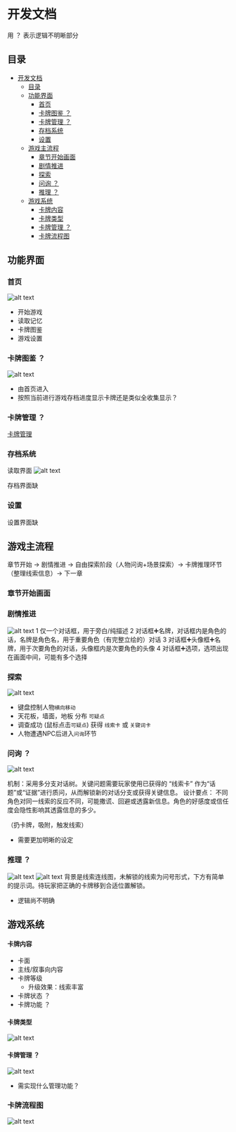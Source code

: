 # 开发文档
用 ？ 表示逻辑不明晰部分
## 目录
- [开发文档](#开发文档)
  - [目录](#目录)
  - [功能界面](#功能界面)
    - [首页](#首页)
    - [卡牌图鉴 ？](#卡牌图鉴-)
    - [卡牌管理 ？](#卡牌管理-)
    - [存档系统](#存档系统)
    - [设置](#设置)
  - [游戏主流程](#游戏主流程)
    - [章节开始画面](#章节开始画面)
    - [剧情推进](#剧情推进)
    - [探索](#探索)
    - [问询 ？](#问询-)
    - [推理 ？](#推理-)
  - [游戏系统](#游戏系统)
      - [卡牌内容](#卡牌内容)
      - [卡牌类型](#卡牌类型)
      - [卡牌管理 ？](#卡牌管理--1)
    - [卡牌流程图](#卡牌流程图)

## 功能界面
### 首页
![alt text](image-1.png)
- 开始游戏
- 读取记忆
- 卡牌图鉴
- 游戏设置
### 卡牌图鉴 ？
![alt text](image.png)
- 由首页进入
- 按照当前进行游戏存档进度显示卡牌还是类似全收集显示？
### 卡牌管理 ？
[卡牌管理](#卡牌管理--1)
### 存档系统
读取界面
![alt text](image-2.png)

存档界面缺
### 设置
设置界面缺

## 游戏主流程
章节开始 → 剧情推进 → 自由探索阶段（人物问询+场景探索）→ 卡牌推理环节（整理线索信息）→ 下一章
### 章节开始画面
### 剧情推进
![alt text](image-3.png)
1 仅一个对话框，用于旁白/纯描述
2 对话框➕名牌，对话框内是角色的话，名牌是角色名，用于重要角色（有完整立绘的）对话
3 对话框➕头像框➕名牌，用于次要角色的对话，头像框内是次要角色的头像
4 对话框➕选项，选项出现在画面中间，可能有多个选择
### 探索
![alt text](image-4.png)
- 键盘控制人物`横向移动`
- 天花板，墙面，地板 分布 `可疑点`
- 调查成功 (鼠标点击`可疑点`) 获得 `线索卡` 或 `关键词卡`
- 人物遭遇NPC后进入`问询`环节
### 问询 ？
![alt text](image-5.png)

机制：采用多分支对话树。关键问题需要玩家使用已获得的 “线索卡” 作为“话题”或“证据”进行质问，从而解锁新的对话分支或获得关键信息。
设计要点： 不同角色对同一线索的反应不同，可能撒谎、回避或透露新信息。角色的好感度或信任度会隐性影响其透露信息的多少。

（扔卡牌，吸附，触发线索）

- 需要更加明晰的设定

### 推理 ？
![alt text](image-10.png)
![alt text](image-11.png)
背景是线索连线图，未解锁的线索为问号形式，下方有简单的提示词。待玩家把正确的卡牌移到合适位置解锁。

- 逻辑尚不明确

## 游戏系统
#### 卡牌内容
- 卡面
- 主线/叙事向内容
- 卡牌等级
  - 升级效果：线索丰富
- 卡牌状态 ？
- 卡牌功能 ？
#### 卡牌类型
![alt text](image-8.png)
#### 卡牌管理 ？
![alt text](image-9.png)
- 需实现什么管理功能？
### 卡牌流程图
![alt text](image-12.png)